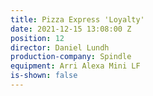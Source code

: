 ```yaml
---
title: Pizza Express 'Loyalty'
date: 2021-12-15 13:08:00 Z
position: 12
director: Daniel Lundh
production-company: Spindle
equipment: Arri Alexa Mini LF
is-shown: false
---
```


